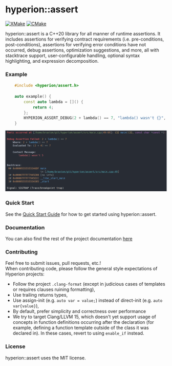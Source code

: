 # hyperion::assert

[![XMake](https://github.com/braxtons12/hyperion_assert/actions/workflows/xmake.yml/badge.svg?event=push)](https://github.com/braxtons12/hyperion_assert/actions/workflows/xmake.yml)
[![CMake](https://github.com/braxtons12/hyperion_assert/actions/workflows/cmake.yml/badge.svg?event=push)](https://github.com/braxtons12/hyperion_assert/actions/workflows/cmake.yml)

hyperion::assert is a C++20 library for all manner of runtime assertions.
It includes assertions for verifying contract requirements (i.e. pre-conditions, post-conditions),
assertions for verifying error conditions have not occurred, debug assertions,
optimization suggestions, and more, all with stacktrace support, user-configurable handling,
optional syntax highlighting, and expression decomposition.

### Example

```cpp
    #include <hyperion/assert.h>

    auto example() {
        const auto lambda = []() {
            return 4;
        };
        HYPERION_ASSERT_DEBUG(2 + lambda() == 7, "lambda() wasn't {}", 5);
    }
```

![HYPERION_ASSERT_DEBUG assertion failure output example](docs/resources/debug_assert_output.png "Output Example")

### Quick Start

See the [Quick Start Guide](https://braxtons12.github.io/hyperion_assert/quick_start.html)
for how to get started using hyperion::assert.

### Documentation

You can also find the rest of the project documentation [here](https://braxtons12.github.io/hyperion_assert)

### Contributing

Feel free to submit issues, pull requests, etc.!<br>
When contributing code, please follow the general style expectations of Hyperion projects:
- Follow the project `.clang-format` (except in judicious cases of templates or requires clauses
        ruining formatting),
- Use trailing returns types,
- Use assign-init (e.g. `auto var = value;`) instead of direct-init (e.g. `auto var{value}`),
- By default, prefer simplicity and correctness over performance
- We try to target Clang/LLVM 15, which doesn't yet support usage of concepts in function
definitions occurring after the declaration (for example, defining a function template outside of
the class it was declared in). In these cases, revert to using `enable_if` instead.

### License

hyperion::assert uses the MIT license.
